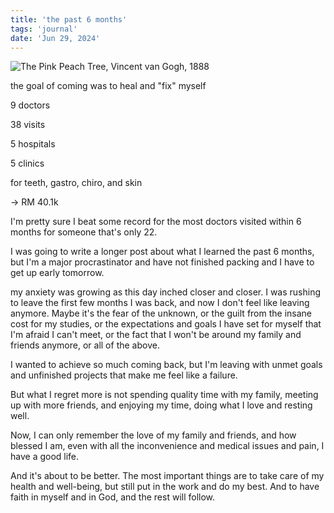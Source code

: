 ```yaml
---
title: 'the past 6 months'
tags: 'journal'
date: 'Jun 29, 2024'
---
```


![The Pink Peach Tree, Vincent van Gogh, 1888](/images/pinkpeach.jpeg)

the goal of coming was to heal and "fix" myself

9 doctors

38 visits

5 hospitals

5 clinics

for teeth, gastro, chiro, and skin

-> RM 40.1k

I'm pretty sure I beat some record for the most doctors visited within 6 months for someone that's only 22.

I was going to write a longer post about what I learned the past 6 months, but I'm a major procrastinator and have not finished packing and I have to get up early tomorrow.

my anxiety was growing as this day inched closer and closer. I was rushing to leave the first few months I was back, and now I don't feel like leaving anymore. Maybe it's the fear of the unknown, or the guilt from the insane cost for my studies, or the expectations and goals I have set for myself that I'm afraid I can't meet, or the fact that I won't be around my family and friends anymore, or all of the above.

I wanted to achieve so much coming back, but I'm leaving with unmet goals and unfinished projects that make me feel like a failure.

But what I regret more is not spending quality time with my family, meeting up with more friends, and enjoying my time, doing what I love and resting well.

Now, I can only remember the love of my family and friends, and how blessed I am, even with all the inconvenience and medical issues and pain, I have a good life.

And it's about to be better. The most important things are to take care of my health and well-being, but still put in the work and do my best. And to have faith in myself and in God, and the rest will follow.
